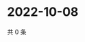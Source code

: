 # 2022-10-08

共 0 条

<!-- BEGIN WEIBO -->
<!-- 最后更新时间 Sat Oct 08 2022 05:17:32 GMT+0800 (China Standard Time) -->

<!-- END WEIBO -->

